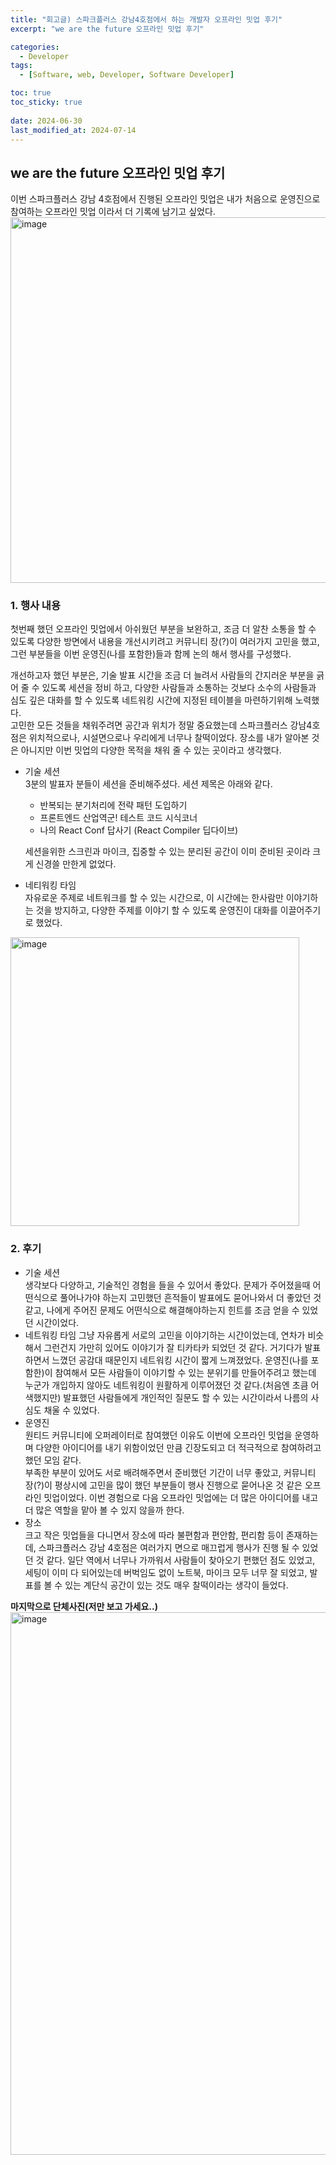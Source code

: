 ```yaml
---
title: "회고글) 스파크플러스 강남4호점에서 하는 개발자 오프라인 밋업 후기"
excerpt: "we are the future 오프라인 밋업 후기"

categories:
  - Developer
tags:
  - [Software, web, Developer, Software Developer]

toc: true
toc_sticky: true
 
date: 2024-06-30
last_modified_at: 2024-07-14
---
```


## we are the future 오프라인 밋업 후기
이번 스파크플러스 강남 4호점에서 진행된 오프라인 밋업은 내가 처음으로 운영진으로 참여하는 오프라인 밋업 이라서 더 기록에 남기고 싶었다.    
<img width="585" alt="image" src="https://github.com/user-attachments/assets/e0545a4c-d311-4e5c-8c25-4b624200a05c">

### 1. 행사 내용
첫번째 했던 오프라인 밋업에서 아쉬웠던 부분을 보완하고, 조금 더 알찬 소통을 할 수 있도록 다양한 방면에서 내용을 개선시키려고 커뮤니티 장(?)이 여러가지 고민을 했고, 그런 부분들을 이번 운영진(나를 포함한)들과 함께 논의 해서 행사를 구성했다.      
    
개선하고자 했던 부분은, 기술 발표 시간을 조금 더 늘려서 사람들의 간지러운 부분을 긁어 줄 수 있도록 세션을 정비 하고, 다양한 사람들과 소통하는 것보다 소수의 사람들과 심도 깊은 대화를 할 수 있도록 네트워킹 시간에 지정된 테이블을 마련하기위해 노력했다.    
고민한 모든 것들을 채워주려면 공간과 위치가 정말 중요했는데 스파크플러스 강남4호점은 위치적으로나, 시설면으로나 우리에게 너무나 찰떡이었다. 장소를 내가 알아본 것은 아니지만 이번 밋업의 다양한 목적을 채워 줄 수 있는 곳이라고 생각했다.    
     
- 기술 세션    
  3분의 발표자 분들이 세션을 준비해주셨다. 세션 제목은 아래와 같다.
  - 반복되는 분기처리에 전략 패턴 도입하기
  - 프론트엔드 산업역군! 테스트 코드 시식코너
  - 나의 React Conf 답사기 (React Compiler 딥다이브)    
  
  세션을위한 스크린과 마이크, 집중할 수 있는 분리된 공간이 이미 준비된 곳이라 크게 신경쓸 만한게 없었다.

- 네티워킹 타임    
  자유로운 주제로 네트워크를 할 수 있는 시간으로, 이 시간에는 한사람만 이야기하는 것을 방지하고, 다양한 주제를 이야기 할 수 있도록 운영진이 대화를 이끌어주기로 했었다.    

<img width="462" alt="image" src="https://github.com/user-attachments/assets/2ab12209-2e91-4cf5-ab1f-d48065dbf6f8">

### 2. 후기
- 기술 세션    
  생각보다 다양하고, 기술적인 경험을 들을 수 있어서 좋았다. 문제가 주어졌을때 어떤식으로 풀어나가야 하는지 고민했던 흔적들이 발표에도 묻어나와서 더 좋았던 것 같고, 나에게 주어진 문제도 어떤식으로 해결해야하는지 힌트를 조금 얻을 수 있었던 시간이었다.     
- 네트워킹 타임
  그냥 자유롭게 서로의 고민을 이야기하는 시간이었는데, 연차가 비슷해서 그런건지 가만히 있어도 이야기가 잘 티카타카 되었던 것 같다. 거기다가 발표하면서 느꼈던 공감대 때문인지 네트워킹 시간이 짧게 느껴졌었다. 운영진(나를 포함한)이 참여해서 모든 사람들이 이야기할 수 있는 분위기를 만들어주려고 했는데 누군가 개입하지 않아도 네트워킹이 원활하게 이루어졌던 것 같다.(처음엔 초큼 어색했지만) 발표했던 사람들에게 개인적인 질문도 할 수 있는 시간이라서 나름의 사심도 채울 수 있었다.
- 운영진    
  원티드 커뮤니티에 오퍼레이터로 참여했던 이유도 이번에 오프라인 밋업을 운영하며 다양한 아이디어를 내기 위함이었던 만큼 긴장도되고 더 적극적으로 참여하려고 했던 모임 같다.     
  부족한 부분이 있어도 서로 배려해주면서 준비했던 기간이 너무 좋았고, 커뮤니티 장(?)이 평상시에 고민을 많이 했던 부분들이 행사 진행으로 묻어나온 것 같은 오프라인 밋업이었다. 이번 경험으로 다음 오프라인 밋업에는 더 많은 아이디어를 내고 더 많은 역할을 맡아 볼 수 있지 않을까 한다.
- 장소     
  크고 작은 밋업들을 다니면서 장소에 따라 불편함과 편안함, 편리함 등이 존재하는데, 스파크플러스 강남 4호점은 여러가지 면으로 매끄럽게 행사가 진행 될 수 있었던 것 같다.
  일단 역에서 너무나 가까워서 사람들이 찾아오기 편했던 점도 있었고, 세팅이 이미 다 되어있는데 버벅임도 없이 노트북, 마이크 모두 너무 잘 되었고, 발표를 볼 수 있는 계단식 공간이 있는 것도 매우 찰떡이라는 생각이 들었다.

    
    
**마지막으로 단체사진(저만 보고 가세요..)**    
<img width="868" alt="image" src="https://github.com/user-attachments/assets/73026110-2af7-4fe3-98e9-a721ab3cfe00">